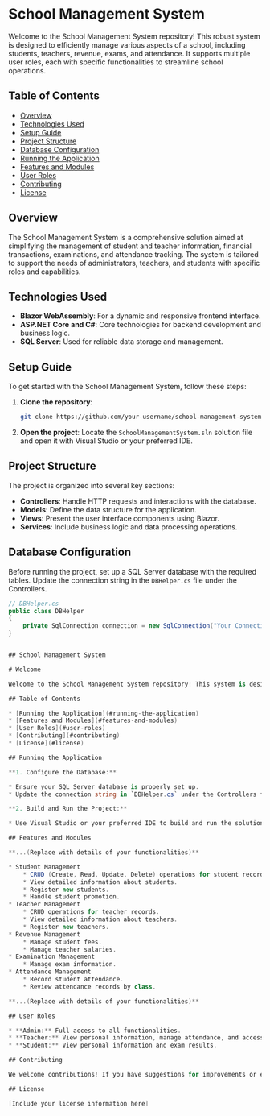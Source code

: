 # School Management System

Welcome to the School Management System repository! This robust system is designed to efficiently manage various aspects of a school, including students, teachers, revenue, exams, and attendance. It supports multiple user roles, each with specific functionalities to streamline school operations.

## Table of Contents

- [Overview](#overview)
- [Technologies Used](#technologies-used)
- [Setup Guide](#setup-guide)
- [Project Structure](#project-structure)
- [Database Configuration](#database-configuration)
- [Running the Application](#running-the-application)
- [Features and Modules](#features-and-modules)
- [User Roles](#user-roles)
- [Contributing](#contributing)
- [License](#license)

## Overview

The School Management System is a comprehensive solution aimed at simplifying the management of student and teacher information, financial transactions, examinations, and attendance tracking. The system is tailored to support the needs of administrators, teachers, and students with specific roles and capabilities.

## Technologies Used

- **Blazor WebAssembly**: For a dynamic and responsive frontend interface.
- **ASP.NET Core and C#**: Core technologies for backend development and business logic.
- **SQL Server**: Used for reliable data storage and management.

## Setup Guide

To get started with the School Management System, follow these steps:

1. **Clone the repository**:
    ```bash
    git clone https://github.com/your-username/school-management-system.git
    ```
2. **Open the project**: Locate the `SchoolManagementSystem.sln` solution file and open it with Visual Studio or your preferred IDE.

## Project Structure

The project is organized into several key sections:

- **Controllers**: Handle HTTP requests and interactions with the database.
- **Models**: Define the data structure for the application.
- **Views**: Present the user interface components using Blazor.
- **Services**: Include business logic and data processing operations.

## Database Configuration

Before running the project, set up a SQL Server database with the required tables. Update the connection string in the `DBHelper.cs` file under the Controllers.

```csharp
// DBHelper.cs
public class DBHelper
{
    private SqlConnection connection = new SqlConnection("Your Connection String");
}


## School Management System

# Welcome

Welcome to the School Management System repository! This system is designed to efficiently manage various aspects of a school, including students, teachers, revenue, exams, and attendance. It supports multiple user roles for streamlined operations.

## Table of Contents

* [Running the Application](#running-the-application)
* [Features and Modules](#features-and-modules)
* [User Roles](#user-roles)
* [Contributing](#contributing)
* [License](#license)

## Running the Application

**1. Configure the Database:**

* Ensure your SQL Server database is properly set up.
* Update the connection string in `DBHelper.cs` under the Controllers folder to match your database details.

**2. Build and Run the Project:**

* Use Visual Studio or your preferred IDE to build and run the solution.

## Features and Modules

**...(Replace with details of your functionalities)**

* Student Management
    * CRUD (Create, Read, Update, Delete) operations for student records.
    * View detailed information about students.
    * Register new students.
    * Handle student promotion.
* Teacher Management
    * CRUD operations for teacher records.
    * View detailed information about teachers.
    * Register new teachers.
* Revenue Management
    * Manage student fees.
    * Manage teacher salaries.
* Examination Management
    * Manage exam information.
* Attendance Management
    * Record student attendance.
    * Review attendance records by class.

**...(Replace with details of your functionalities)**

## User Roles

* **Admin:** Full access to all functionalities.
* **Teacher:** View personal information, manage attendance, and access exam records.
* **Student:** View personal information and exam results.

## Contributing

We welcome contributions! If you have suggestions for improvements or encounter issues, please open an issue or submit a pull request.

## License

[Include your license information here]
